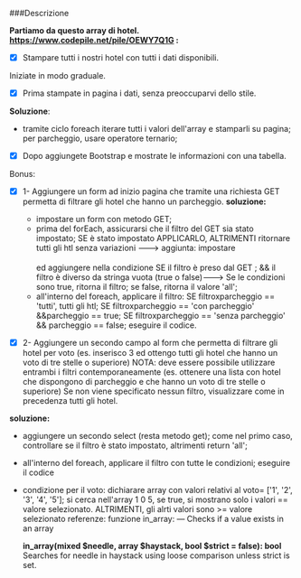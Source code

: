 ###Descrizione

**Partiamo da questo array di hotel. https://www.codepile.net/pile/OEWY7Q1G :**
- [x] Stampare tutti i nostri hotel con tutti i dati disponibili.


Iniziate in modo graduale.
- [X] Prima stampate in pagina i dati, senza preoccuparvi dello stile.

**Soluzione**:
 - tramite ciclo foreach iterare tutti i valori dell'array e stamparli su pagina; per parcheggio, usare operatore ternario;

- [X] Dopo aggiungete Bootstrap e mostrate le informazioni con una tabella.

Bonus:
- [X] 1- Aggiungere un form ad inizio pagina che tramite una richiesta GET permetta di filtrare gli hotel che hanno un parcheggio.
**soluzione:**
  - impostare un form con metodo GET;
  - prima del forEach, assicurarsi che il filtro del GET sia stato impostato; SE è stato impostato APPLICARLO, ALTRIMENTI ritornare tutti gli htl senza variazioni ---> aggiunta: impostare <option selected value=""></option> ed aggiungere nella condizione SE il filtro è preso dal GET ; && il filtro è diverso da stringa vuota (true o false)---> Se le condizioni sono true, ritorna il filtro; se false, ritorna il valore 'all';
  - all'interno del foreach, applicare il filtro: SE filtroxparcheggio == 'tutti', tutti gli htl; SE filtroxparcheggio == 'con parcheggio' &&parcheggio == true; SE filtroxparcheggio == 'senza parcheggio' && parcheggio == false; eseguire il codice.

- [X] 2- Aggiungere un secondo campo al form che permetta di filtrare gli hotel per voto (es. inserisco 3 ed ottengo tutti gli hotel che hanno un voto di tre stelle o superiore)
NOTA: deve essere possibile utilizzare entrambi i filtri contemporaneamente (es. ottenere una lista con hotel che dispongono di parcheggio e che hanno un voto di tre stelle o superiore)
Se non viene specificato nessun filtro, visualizzare come in precedenza tutti gli hotel.

**soluzione:**
 - aggiungere un secondo select (resta metodo get); come nel primo caso, controllare se il filtro è stato impostato, altrimenti return 'all'; 
 - all'interno del foreach, applicare il filtro con tutte le condizioni; eseguire il codice
 - condizione per il voto: dichiarare array con valori relativi al voto= ['1', '2', '3', '4', '5'];
 si cerca nell'array 1 0 5, se true, si mostrano solo i valori == valore selezionato. ALTRIMENTI, gli alrti valori sono >= valore selezionato 
    referenze: funzione in_array: — Checks if a value exists in an array
    
    **in_array(mixed $needle, array $haystack, bool $strict = false): bool**
    Searches for needle in haystack using loose comparison unless strict is set.